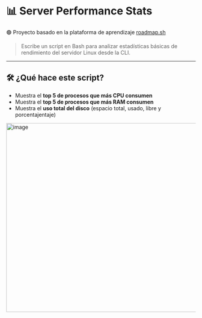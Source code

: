 # 📊 Server Performance Stats

🟢 Proyecto basado en la plataforma de aprendizaje [roadmap.sh](https://roadmap.sh/projects/server-stats)

> Escribe un script en Bash para analizar estadísticas básicas de rendimiento del servidor Linux desde la CLI.

---

## 🛠️ ¿Qué hace este script?

- Muestra el **top 5 de procesos que más CPU consumen**
- Muestra el **top 5 de procesos que más RAM consumen**
- Muestra el **uso total del disco** (espacio total, usado, libre y porcentajentaje)

<img width="877" height="502" alt="image" src="https://github.com/user-attachments/assets/eb3326ab-8488-4246-8be1-e500ad2acc21" />

